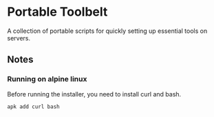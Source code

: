 # Portable Toolbelt

A collection of portable scripts for quickly setting up essential tools on servers.

## Notes

### Running on alpine linux

Before running the installer, you need to install curl and bash.

```bash
apk add curl bash
```
